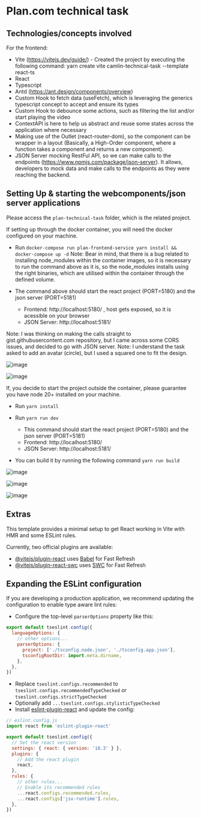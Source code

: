 # Plan.com technical task

## Technologies/concepts involved

For the frontend:
* Vite (https://vitejs.dev/guide/) - Created the project by executing the following command: yarn create vite camlin-technical-task --template react-ts
* React
* Typescript
* Antd (https://ant.design/components/overview)
* Custom Hook to fetch data (useFetch), which is leveraging the generics typescript concept to accept and ensure its types
* Custom Hook to debounce some actions, such as filtering the list and/or start playing the video
* ContextAPI is here to help us abstract and reuse some states across the application where necessary
* Making use of the Outlet (react-router-dom), so the component can be wrapper in a layout (Basically, a High-Order component, where a function takes a component and returns a new component).
* JSON Server mocking RestFul API, so we can make calls to the endpoints (https://www.npmjs.com/package/json-server). It allows, developers to mock data and make calls to the endpoints as they were reaching the backend.


## Setting Up & starting the webcomponents/json server applications

Please access the `plan-technical-task` folder, which is the related project.

If setting up through the docker container, you will need the docker configured on your machine.
* Run `docker-compose run plan-frontend-service yarn install && docker-compose up -d`
  Note: Bear in mind, that there is a bug related to installing node_modules within the container images, so it is necessary to run the command above as it is, so the node_modules installs using the right binaries, which are utilised within the container through the defined volume.

* The command above should start the react project (PORT=5180) and the json server (PORT=5181)
  * Frontend: http://localhost:5180/ , host gets exposed, so it is acessible on your browser
  * JSON Server: http://localhost:5181/
 
 Note: I was thinking on making the calls straight to gist.githubusercontent.com repository, but I came across some CORS issues, and decided to go with JSON server.
 Note: I understand the task asked to add an avatar (circle), but I used a squared one to fit the design.

 ![image](https://github.com/user-attachments/assets/05feb554-0cbf-4047-b602-41dc276dc6bb)

 ![image](https://github.com/user-attachments/assets/990c4379-a53e-4f11-aadc-eb1de67103bc)

 
If, you decide to start the project outside the container, please guarantee you have node 20+ installed on your machine.
* Run `yarn install`
* Run `yarn run dev`
  * This command should start the react project (PORT=5180) and the json server (PORT=5181)
  * Frontend: http://localhost:5180/
  * JSON Server: http://localhost:5181/
 
* You can build it by running the following command `yarn run build`

![image](https://github.com/user-attachments/assets/199aa30d-5151-4212-9818-1f858ed6f229)

![image](https://github.com/user-attachments/assets/ec185e1f-8563-47c4-8888-ca2a26d7ef40)

![image](https://github.com/user-attachments/assets/b43c9564-de20-4efd-b70a-0b45b71504b3)


## Extras

This template provides a minimal setup to get React working in Vite with HMR and some ESLint rules.

Currently, two official plugins are available:

- [@vitejs/plugin-react](https://github.com/vitejs/vite-plugin-react/blob/main/packages/plugin-react/README.md) uses [Babel](https://babeljs.io/) for Fast Refresh
- [@vitejs/plugin-react-swc](https://github.com/vitejs/vite-plugin-react-swc) uses [SWC](https://swc.rs/) for Fast Refresh

## Expanding the ESLint configuration

If you are developing a production application, we recommend updating the configuration to enable type aware lint rules:

- Configure the top-level `parserOptions` property like this:

```js
export default tseslint.config({
  languageOptions: {
    // other options...
    parserOptions: {
      project: ['./tsconfig.node.json', './tsconfig.app.json'],
      tsconfigRootDir: import.meta.dirname,
    },
  },
})
```

- Replace `tseslint.configs.recommended` to `tseslint.configs.recommendedTypeChecked` or `tseslint.configs.strictTypeChecked`
- Optionally add `...tseslint.configs.stylisticTypeChecked`
- Install [eslint-plugin-react](https://github.com/jsx-eslint/eslint-plugin-react) and update the config:

```js
// eslint.config.js
import react from 'eslint-plugin-react'

export default tseslint.config({
  // Set the react version
  settings: { react: { version: '18.3' } },
  plugins: {
    // Add the react plugin
    react,
  },
  rules: {
    // other rules...
    // Enable its recommended rules
    ...react.configs.recommended.rules,
    ...react.configs['jsx-runtime'].rules,
  },
})
```
